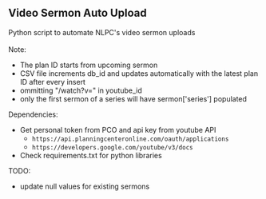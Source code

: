 ## Video Sermon Auto Upload

Python script to automate NLPC's video sermon uploads<br><br>
Note:
* The plan ID starts from upcoming sermon 
* CSV file increments db_id and updates automatically with the latest plan ID after every insert
* ommitting "/watch?v=" in youtube_id
* only the first sermon of a series will have sermon['series'] populated

Dependencies:
* Get personal token from PCO and api key from youtube API
    - `https://api.planningcenteronline.com/oauth/applications`
    - `https://developers.google.com/youtube/v3/docs`
* Check requirements.txt for python libraries

TODO:
* update null values for existing sermons

